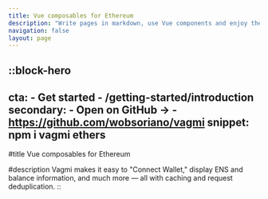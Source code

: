 ```yaml
---
title: Vue composables for Ethereum
description: "Write pages in markdown, use Vue components and enjoy the power of Nuxt with a blazing fast developer experience."
navigation: false
layout: page
---
```


::block-hero
---
cta:
    - Get started
    - /getting-started/introduction
secondary:
    - Open on GitHub →
    - https://github.com/wobsoriano/vagmi
snippet: npm i vagmi ethers
---

#title
Vue composables for Ethereum

#description
Vagmi makes it easy to "Connect Wallet," display ENS and balance information, and much more — all with caching and request deduplication.
::
